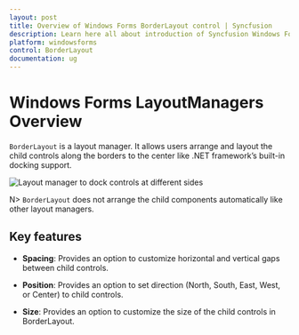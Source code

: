 ```yaml
---
layout: post
title: Overview of Windows Forms BorderLayout control | Syncfusion
description: Learn here all about introduction of Syncfusion Windows Forms LayoutManagers control, its elements and more details.
platform: windowsforms
control: BorderLayout
documentation: ug
---
```


# Windows Forms LayoutManagers Overview

`BorderLayout` is a layout manager. It allows users arrange and layout the child controls along the borders to the center like .NET framework’s built-in docking support.

![Layout manager to dock controls at different sides](overview_images/overview_img1.jpeg)

N> `BorderLayout` does not arrange the child components automatically like other layout managers.

## Key features

* **Spacing**: Provides an option to customize horizontal and vertical gaps between child controls.

* **Position**: Provides an option to set direction (North, South, East, West, or Center) to child controls.

* **Size**: Provides an option to customize the size of the child controls in BorderLayout.
